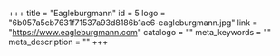 +++
title = "Eagleburgmann"
id = 5
logo = "6b057a5cb7631f71537a93d8186b1ae6-eagleburgmann.jpg"
link = "https://www.eagleburgmann.com"
catalogo = ""
meta_keywords = ""
meta_description = ""
+++
